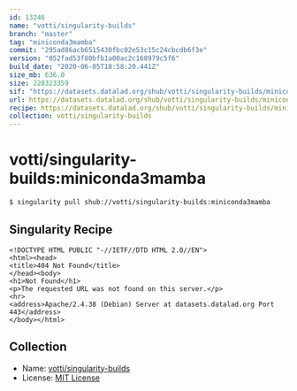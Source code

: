 ```yaml
---
id: 13246
name: "votti/singularity-builds"
branch: "master"
tag: "miniconda3mamba"
commit: "295ad86acb6515430fbc02e53c15c24cbcdb6f3e"
version: "052fad53f80bfb1a00ac2c168979c5f6"
build_date: "2020-06-05T18:58:20.441Z"
size_mb: 636.0
size: 228323359
sif: "https://datasets.datalad.org/shub/votti/singularity-builds/miniconda3mamba/2020-06-05-295ad86a-052fad53/052fad53f80bfb1a00ac2c168979c5f6.sif"
url: https://datasets.datalad.org/shub/votti/singularity-builds/miniconda3mamba/2020-06-05-295ad86a-052fad53/
recipe: https://datasets.datalad.org/shub/votti/singularity-builds/miniconda3mamba/2020-06-05-295ad86a-052fad53/Singularity
collection: votti/singularity-builds
---
```


# votti/singularity-builds:miniconda3mamba

```bash
$ singularity pull shub://votti/singularity-builds:miniconda3mamba
```

## Singularity Recipe

```singularity
<!DOCTYPE HTML PUBLIC "-//IETF//DTD HTML 2.0//EN">
<html><head>
<title>404 Not Found</title>
</head><body>
<h1>Not Found</h1>
<p>The requested URL was not found on this server.</p>
<hr>
<address>Apache/2.4.38 (Debian) Server at datasets.datalad.org Port 443</address>
</body></html>
```

## Collection

 - Name: [votti/singularity-builds](https://github.com/votti/singularity-builds)
 - License: [MIT License](https://api.github.com/licenses/mit)

